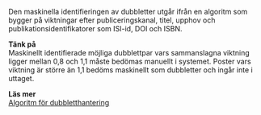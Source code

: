 
Den maskinella identifieringen av dubbletter utgår ifrån en algoritm som bygger på viktningar efter publiceringskanal, titel, upphov och publikationsidentifikatorer som ISI-id, DOI och ISBN. 

**Tänk på**  
Maskinellt identifierade möjliga dubblettpar vars sammanslagna viktning ligger mellan 0,8 och 1,1 måste bedömas manuellt i systemet. Poster vars viktning är större än 1,1 bedöms maskinellt som dubbletter och ingår inte i uttaget. 

**Läs mer**  
[Algoritm för dubbletthantering](https://github.com/libris/swepub-sparql/wiki/Dedupliceringsregler)

